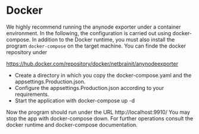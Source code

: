 # Docker

We highly recommend running the anynode exporter under a container environment. In the following, the configuration is carried out using docker-compose. 
In addition to the Docker runtime, you must also install the program `docker-compose` on the target machine. You can finde the docker repository under 

https://hub.docker.com/repository/docker/netbrainit/anynodeexporter

 - Create a directory in which you copy the docker-compose.yaml and the  appsettings.Production.json.  
 - Configure the  appsettings.Production.json according to your requirements.
 - Start  the application with docker-compose up -d

Now the program should run under the URL http://localhost:9910/
You may stop the app with docker-compose down. For further operations consult the docker runtime and docker-compose documentation.
